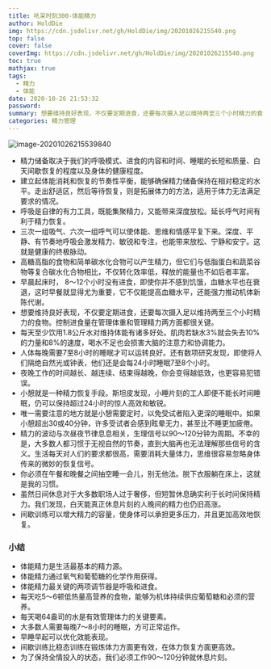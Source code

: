 ```yaml
---
title: 吼呆时刻300-体能精力
author: HoldDie
img: https://cdn.jsdelivr.net/gh/HoldDie/img/20201026215540.png
top: false
cover: false
coverImg: https://cdn.jsdelivr.net/gh/HoldDie/img/20201026215540.png
toc: true
mathjax: true
tags:
  - 精力
  - 体能
date: 2020-10-26 21:53:32
password:
summary: 想要维持良好表现，不仅要定期进食，还要每次摄入足以维持两至三个小时精力的食物。控制进食量在管理体重和管理精力两方面都很关键。
categories: 精力管理
---
```


![image-20201026215539840](https://cdn.jsdelivr.net/gh/HoldDie/img/20201026215540.png)



- 精力储备取决于我们的呼吸模式、进食的内容和时间、睡眠的长短和质量、白天间歇恢复的程度以及身体的健康程度。
- 建立起体能消耗和恢复的节奏性平衡，能够确保精力储备保持在相对稳定的水平。走出舒适区，然后等待恢复，则是拓展体力的方法，适用于体力无法满足要求的情况。
- 呼吸是自律的有力工具，既能集聚精力，又能带来深度放松。延长呼气时间有利于精力恢复。
- 三次一组吸气、六次一组呼气可以使体能、思维和情感平复下来。深度、平静、有节奏地呼吸会激发精力、敏锐和专注，也能带来放松、宁静和安宁。这就是健康的终极脉动。
- 高糖高脂的食物和简单碳水化合物可以产生精力，但它们与低脂蛋白和蔬菜谷物等复合碳水化合物相比，不仅转化效率低，释放的能量也不如后者丰富。
- 早晨起床时， 8～12个小时没有进食，即使你并不感到饥饿，血糖水平也在衰退，这时早餐就显得尤为重要，它不仅能提高血糖水平，还能强力推动机体新陈代谢。
- 想要维持良好表现，不仅要定期进食，还要每次摄入足以维持两至三个小时精力的食物。控制进食量在管理体重和管理精力两方面都很关键。
- 每天至少饮用1.8公斤水对维持体能有诸多好处。肌肉若缺水3%就会失去10%的力量和8%的速度，喝水不足也会损害大脑的注意力和协调能力。
- 人体每晚需要7至8小时的睡眠才可以运转良好。还有数项研究发现，即使将人们隔绝自然光或钟表，他们还是会每24小时睡眠7至8个小时。
- 夜晚工作的时间越长、越连续、结束得越晚，你会变得越低效，也更容易犯错误。
- 小憩就是一种精力恢复手段。斯坦皮发现，小睡片刻的工人即便不能长时间睡眠，仍可以保持超过24小时的惊人高效和敏锐。
- 唯一需要注意的地方就是小憩需要定时，以免受试者陷入更深的睡眠中。如果小憩超出30或40分钟，许多受试者会感到眩晕无力，甚至比不睡更加疲倦。
- 精力的波动与次昼夜节律息息相关，生理信号以90～120分钟为周期。不幸的是，大多数人都习惯于无视自然的节奏，直到大脑再也无法理解那些信号的含义。生活每天对人们的要求都很高，需要消耗大量体力，思维很容易忽略身体传来的微妙的恢复信号。
- 你必须在午餐和晚餐之间抽空睡一会儿，别无他法。脱下衣服躺在床上，这就是我的习惯。
- 虽然日间休息对于大多数职场人过于奢侈，但短暂休息确实利于长时间保持精力。我们发现，白天能真正休息片刻的人晚间的精力也仍旧高涨。
- 间歇训练可以增大精力的容量，使身体可以承担更多压力，并且更加高效地恢复。



### 小结

- 体能精力是生活最基本的精力源。
- 体能精力通过氧气和葡萄糖的化学作用获得。
- 体能精力最关键的两项调节器是呼吸和进食。
- 每天吃5～6顿低热量高营养的食物，能够为机体持续供应葡萄糖和必须的营养。
- 每天喝64盎司的水是有效管理体力的关键要素。
- 大多数人需要每晚7～8小时的睡眠，方可正常运作。
- 早睡早起可以优化效能表现。
- 间歇训练比稳态训练在锻炼体力方面更有效，在体力恢复方面更高效。
- 为了保持全情投入的状态，我们必须工作90～120分钟就休息片刻。

